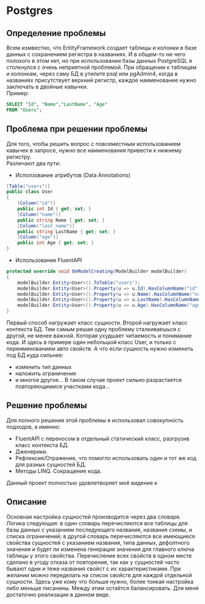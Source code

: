 # Postgres

## Определение проблемы
 Всем измвестно, что EntityFramework создает таблицы и колонки в базе данных с сохранением регистра в названиях. 
И в общем-то ни чего полохого в этом нет, но при использовании базы данных PostgreSQL я столкнулся с очень неприятной проблемой. 
При обращении к таблицам и колонкам, через саму БД в утилите psql или pgAdmin4, когда в названиях присутствует верхний регистр, каждое наименование нужно заключать в двойные кавычки.  
Пример: 
```SQL
SELECT "Id", "Name","LastName", "Age"
FROM "Users";
```

## Проблема при решении проблемы
 Для того, чтобы решить вопрос с повсеместным использованием кавычек в запросе, нужно все наименования привести к нижнему регистру.  
Различают два пути: 
- Исползование атрибутов (Data Annotations)
```C#
[Table("users")] 
public class User
{
    [Column("id")]
    public int Id { get; set; }
    [Column("name")]
    public string Name { get; set; }
    [Column("last_name")]
    public string LastName { get; set; }
    [Column("age")]
    public int Age { get; set; }
}
```
- Использование FluentAPI
```C#
protected override void OnModelCreating(ModelBuilder modelBuilder)
{
    modelBuilder.Entity<User>().ToTable("users");
    modelBuilder.Entity<User>().Property(u => u.Id).HasColumnName("id");
    modelBuilder.Entity<User>().Property(u => u.Name).HasColumnName("name");
    modelBuilder.Entity<User>().Property(u => u.LastName).HasColumnName("last_name");
    modelBuilder.Entity<User>().Property(u => u.Age).HasColumnName("age");
}
```

 Первый способ нагружает класс сущности. Второй нагружает класс контекста БД. 
Тем самым решая одну проблему сталкиваешься с другой, не менее важной. Которая ухудшает читаемость и понимание кода. 
И здесь в примере один небольшой класс User, и только с переименованием авто свойств. А что если сущность нужно изменить под БД куда сильнее: 
- изменить тип данных 
- наложить ограничения
- и многое другое...
В таком случае проект сильно разрастается повторяющимися участками кода...


## Решение проблемы
 Для полного решения этой проблемы я использовал совокупность подходов, а именно: 
- FluentAPI с переносом в отдельный статический класс, разгрузив класс контекста БД. 
- Дженерики.
- Рефлексия/Отражение, что помогло использовать один и тот же код для разных сущностей БД. 
- Методы LINQ. Сокращение кода.  

Данный проект полностью удовлетворяет моё видение к

## Описание
 Основная настройка сущностей производится через два словаря. Логика следующая: в один словарь перечисляются все таблицы для базы данных с указанием 
последующего названия, названия схемы, и списка ограничений; в другой словарь перечисляются все имеющиеся свойства сущностей с указанием названия, 
типа данных, дефолтного значения и будет ли изменена генерация значения для главного ключа таблицы у этого свойства. 
 Перечисление всех свойств в одном месте сделано в угоду отказа от повторения, так как у сущностей часто бывают одни и теже названия свойст с их характеристиками. 
При желании можно переделать на список свойств для каждой отдельной сущности. Здесь уже кому что больше нужно, более тонкая настройка 
либо меньше писанины. Между этим остаётся балансировать. Для меня достаточно реализации в данном виде.  
